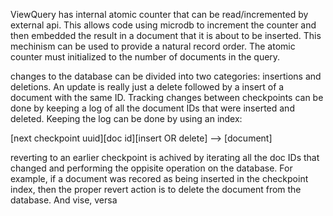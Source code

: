
ViewQuery has internal atomic counter that can be read/incremented by external
api. This allows code using microdb to increment the counter and then embedded
the result in a document that it is about to be inserted. This mechinism
can be used to provide a natural record order. The atomic counter must
initialized to the number of documents in the query.

changes to the database can be divided into two categories: insertions and
deletions. An update is really just a delete followed by a insert of a document
with the same ID. Tracking changes between checkpoints can be done by keeping
a log of all the document IDs that were inserted and deleted. Keeping the log
can be done by using an index:

[next checkpoint uuid][doc id][insert OR delete] --> [document]

reverting to an earlier checkpoint is achived by iterating all the doc IDs
that changed and performing the oppisite operation on the database. For example,
if a document was recored as being inserted in the checkpoint index, then
the proper revert action is to delete the document from the database. And vise,
versa
